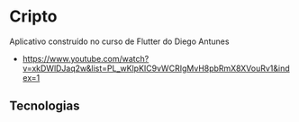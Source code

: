 # Cripto 

Aplicativo construído no curso de Flutter do Diego Antunes

- https://www.youtube.com/watch?v=xkDWlDJaq2w&list=PL_wKlpKIC9vWCRIgMvH8pbRmX8XVouRv1&index=1

## Tecnologias

